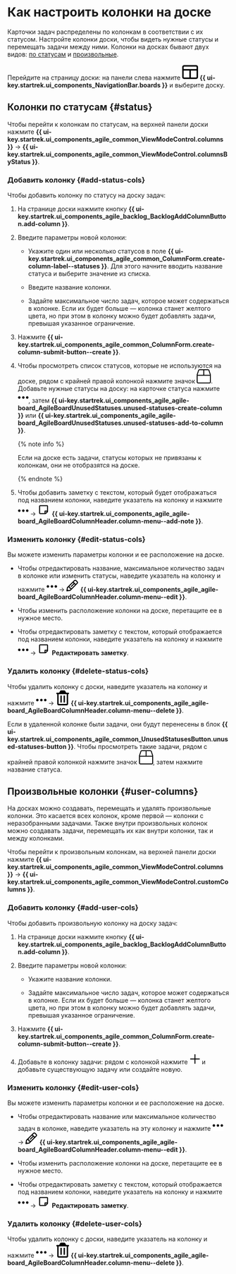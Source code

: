 # Как настроить колонки на доске

Карточки задач распределены по колонкам в соответствии с их статусом. Настройте колонки доски, чтобы видеть нужные статусы и перемещать задачи между ними. Колонки на досках бывают двух видов: [по статусам](#status) и [произвольные](#user-columns).

Перейдите на страницу доски: на панели слева нажмите ![](../../_assets/tracker/svg/boards.svg)&nbsp;**{{ ui-key.startrek.ui_components_NavigationBar.boards }}** и выберите доску.

## Колонки по статусам {#status}

Чтобы перейти к колонкам по статусам, на верхней панели доски нажмите **{{ ui-key.startrek.ui_components_agile_common_ViewModeControl.columns }}** → **{{ ui-key.startrek.ui_components_agile_common_ViewModeControl.columnsByStatus }}**.

### Добавить колонку {#add-status-cols}

Чтобы добавить колонку по статусу на доску задач:

1. На странице доски нажмите кнопку **{{ ui-key.startrek.ui_components_agile_backlog_BacklogAddColumnButton.add-column }}**.

1. Введите параметры новой колонки:

    * Укажите один или несколько статусов в поле **{{ ui-key.startrek.ui_components_agile_common_ColumnForm.create-column-label--statuses }}**. Для этого начните вводить название статуса и выберите значение из списка.

    * Введите название колонки.

    * Задайте максимальное число задач, которое может содержаться в колонке. Если их будет больше — колонка станет желтого цвета, но при этом в колонку можно будет добавлять задачи, превышая указанное ограничение.

1. Нажмите **{{ ui-key.startrek.ui_components_agile_common_ColumnForm.create-column-submit-button--create }}**.

1. Чтобы просмотреть список статусов, которые не используются на доске, рядом с крайней правой колонкой нажмите значок ![](../../_assets/tracker/svg/unused-status.svg). Добавьте нужные статусы на доску: на карточке статуса нажмите ![](../../_assets/tracker/svg/actions.svg), затем **{{ ui-key.startrek.ui_components_agile_agile-board_AgileBoardUnusedStatuses.unused-statuses-create-column }}** или **{{ ui-key.startrek.ui_components_agile_agile-board_AgileBoardUnusedStatuses.unused-statuses-add-to-column }}**.

   {% note info %}

   Если на доске есть задачи, статусы которых не привязаны к колонкам, они не отобразятся на доске. 

   {% endnote %}
    
1. Чтобы добавить заметку с текстом, который будет отображаться под названием колонки, наведите указатель на колонку и нажмите ![](../../_assets/tracker/svg/actions.svg) → ![](../../_assets/tracker/svg/icon-note.svg) **{{ ui-key.startrek.ui_components_agile_agile-board_AgileBoardColumnHeader.column-menu--add-note }}**.

### Изменить колонку {#edit-status-cols}

Вы можете изменить параметры колонки и ее расположение на доске.

* Чтобы отредактировать название, максимальное количество задач в колонке или изменить статусы, наведите указатель на колонку и нажмите ![](../../_assets/tracker/svg/actions.svg) → ![](../../_assets/tracker/svg/icon-edit.svg) **{{ ui-key.startrek.ui_components_agile_agile-board_AgileBoardColumnHeader.column-menu--edit }}**.

* Чтобы изменить расположение колонки на доске, перетащите ее в нужное место.

* Чтобы отредактировать заметку с текстом, который отображается под названием колонки, наведите указатель на колонку и нажмите ![](../../_assets/tracker/svg/actions.svg) → ![](../../_assets/tracker/svg/icon-note.svg) **Редактировать заметку**.

### Удалить колонку {#delete-status-cols}

Чтобы удалить колонку с доски, наведите указатель на колонку и нажмите ![](../../_assets/tracker/svg/actions.svg) → ![](../../_assets/tracker/svg/icon-remove.svg) **{{ ui-key.startrek.ui_components_agile_agile-board_AgileBoardColumnHeader.column-menu--delete }}**.

Если в удаленной колонке были задачи, они будут перенесены в блок **{{ ui-key.startrek.ui_components_agile_common_UnusedStatusesButton.unused-statuses-button }}**. Чтобы просмотреть такие задачи, рядом с крайней правой колонкой нажмите значок ![](../../_assets/tracker/svg/unused-status.svg), затем нажмите название статуса.

## Произвольные колонки {#user-columns}

На досках можно создавать, перемещать и удалять произвольные колонки. Это касается всех колонок, кроме первой — колонки с неразобранными задачами. Также внутри произвольных колонок можно создавать задачи, перемещать их как внутри колонки, так и между колонками.

Чтобы перейти к произвольным колонкам, на верхней панели доски нажмите **{{ ui-key.startrek.ui_components_agile_common_ViewModeControl.columns }}** → **{{ ui-key.startrek.ui_components_agile_common_ViewModeControl.customColumns }}**.

### Добавить колонку {#add-user-cols}

Чтобы добавить произвольную колонку на доску задач:

1. На странице доски нажмите кнопку **{{ ui-key.startrek.ui_components_agile_backlog_BacklogAddColumnButton.add-column }}**.

1. Введите параметры новой колонки:

    * Укажите название колонки.

    * Задайте максимальное число задач, которое может содержаться в колонке. Если их будет больше — колонка станет желтого цвета, но при этом в колонку можно будет добавлять задачи, превышая указанное ограничение.

1. Нажмите **{{ ui-key.startrek.ui_components_agile_common_ColumnForm.create-column-submit-button--create }}**.
    
1. Добавьте в колонку задачи: рядом с колонкой нажмите ![](../../_assets/tracker/svg/add-task.svg) и добавьте существующую задачу или создайте новую.

### Изменить колонку {#edit-user-cols}

Вы можете изменить параметры колонки и ее расположение на доске.

* Чтобы отредактировать название или максимальное количество задач в колонке, наведите указатель на эту колонку и нажмите ![](../../_assets/tracker/svg/actions.svg) → ![](../../_assets/tracker/svg/icon-edit.svg) **{{ ui-key.startrek.ui_components_agile_agile-board_AgileBoardColumnHeader.column-menu--edit }}**.

* Чтобы изменить расположение колонки на доске, перетащите ее в нужное место.

* Чтобы отредактировать заметку с текстом, который отображается под названием колонки, наведите указатель на колонку и нажмите ![](../../_assets/tracker/svg/actions.svg) → ![](../../_assets/tracker/svg/icon-note.svg) **Редактировать заметку**.

### Удалить колонку {#delete-user-cols}

Чтобы удалить колонку с доски, наведите указатель на колонку и нажмите ![](../../_assets/tracker/svg/actions.svg) → ![](../../_assets/tracker/svg/icon-remove.svg) **{{ ui-key.startrek.ui_components_agile_agile-board_AgileBoardColumnHeader.column-menu--delete }}**.

